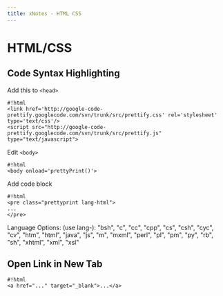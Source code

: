 ```yaml
---
title: xNotes - HTML CSS
---
```


HTML/CSS
========

Code Syntax Highlighting
------------------------

Add this to ``<head>``

    #!html
    <link href='http://google-code-prettify.googlecode.com/svn/trunk/src/prettify.css' rel='stylesheet' type='text/css'/>
    <script src="http://google-code-prettify.googlecode.com/svn/trunk/src/prettify.js" type="text/javascript">

Edit ``<body>``

    #!html
    <body onload='prettyPrint()'>

Add code block

    #!html
    <pre class="prettyprint lang-html">
    ...
    </pre>

Language Options: (use lang-):
"bsh", "c", "cc", "cpp", "cs", "csh", "cyc", "cv", "htm", "html", "java", "js", "m", "mxml", "perl", "pl", "pm", "py", "rb", "sh", "xhtml", "xml", "xsl"

Open Link in New Tab
--------------------

    #!html
    <a href="..." target="_blank">...</a>